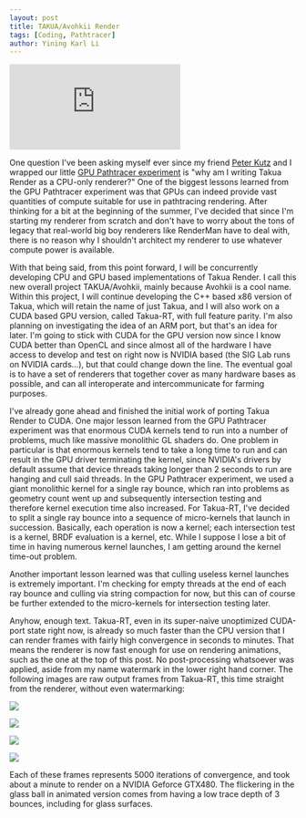 ```yaml
---
layout: post
title: TAKUA/Avohkii Render
tags: [Coding, Pathtracer]
author: Yining Karl Li
---
```


<p><div class='embed-container'><iframe src='https://player.vimeo.com/video/53735318' frameborder='0'>Takua-RT "Orbital" Demo</iframe></div></p>

One question I've been asking myself ever since my friend [Peter Kutz](http://peterkutz.com/) and I wrapped our little [GPU Pathtracer experiment](http://gpupathtracer.blogspot.com/) is "why am I writing Takua Render as a CPU-only renderer?" One of the biggest lessons learned from the GPU Pathtracer experiment was that GPUs can indeed provide vast quantities of compute suitable for use in pathtracing rendering. After thinking for a bit at the beginning of the summer, I've decided that since I'm starting my renderer from scratch and don't have to worry about the tons of legacy that real-world big boy renderers like RenderMan have to deal with, there is no reason why I shouldn't architect my renderer to use whatever compute power is available.

With that being said, from this point forward, I will be concurrently developing CPU and GPU based implementations of Takua Render. I call this new overall project TAKUA/Avohkii, mainly because Avohkii is a cool name. Within this project, I will continue developing the C++ based x86 version of Takua, which will retain the name of just Takua, and I will also work on a CUDA based GPU version, called Takua-RT, with full feature parity. I'm also planning on investigating the idea of an ARM port, but that's an idea for later. I'm going to stick with CUDA for the GPU version now since I know CUDA better than OpenCL and since almost all of the hardware I have access to develop and test on right now is NVIDIA based (the SIG Lab runs on NVIDIA cards...), but that could change down the line. The eventual goal is to have a set of renderers that together cover as many hardware bases as possible, and can all interoperate and intercommunicate for farming purposes.

I've already gone ahead and finished the initial work of porting Takua Render to CUDA. One major lesson learned from the GPU Pathtracer experiment was that enormous CUDA kernels tend to run into a number of problems, much like massive monolithic GL shaders do. One problem in particular is that enormous kernels tend to take a long time to run and can result in the GPU driver terminating the kernel, since NVIDIA's drivers by default assume that device threads taking longer than 2 seconds to run are hanging and cull said threads. In the GPU Pathtracer experiment, we used a giant monolithic kernel for a single ray bounce, which ran into problems as geometry count went up and subsequently intersection testing and therefore kernel execution time also increased. For Takua-RT, I've decided to split a single ray bounce into a sequence of micro-kernels that launch in succession. Basically, each operation is now a kernel; each intersection test is a kernel, BRDF evaluation is a kernel, etc. While I suppose I lose a bit of time in having numerous kernel launches, I am getting around the kernel time-out problem.

Another important lesson learned was that culling useless kernel launches is extremely important. I'm checking for empty threads at the end of each ray bounce and culling via string compaction for now, but this can of course be further extended to the micro-kernels for intersection testing later.

Anyhow, enough text. Takua-RT, even in its super-naive unoptimized CUDA-port state right now, is already so much faster than the CPU version that I can render frames with fairly high convergence in seconds to minutes. That means the renderer is now fast enough for use on rendering animations, such as the one at the top of this post. No post-processing whatsoever was applied, aside from my name watermark in the lower right hand corner. The following images are raw output frames from Takua-RT, this time straight from the renderer, without even watermarking:

[![]({{site.url}}/content/images/2012/Sep/animTest.1.png)]({{site.url}}/content/images/2012/Sep/animTest.1.png)

[![]({{site.url}}/content/images/2012/Sep/animTest.60.png)]({{site.url}}/content/images/2012/Sep/animTest.60.png)

[![]({{site.url}}/content/images/2012/Sep/animTest.100.png)]({{site.url}}/content/images/2012/Sep/animTest.100.png)

[![]({{site.url}}/content/images/2012/Sep/animTest.169.png)]({{site.url}}/content/images/2012/Sep/animTest.169.png)

Each of these frames represents 5000 iterations of convergence, and took about a minute to render on a NVIDIA Geforce GTX480. The flickering in the glass ball in animated version comes from having a low trace depth of 3 bounces, including for glass surfaces.
